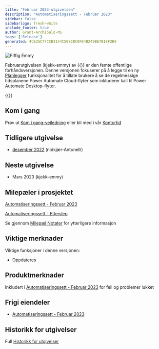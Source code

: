 ```yaml
---
title: "Februar 2023-utgivelsen"
description: "Automatiseringssett - Februar 2023"
sidebar: false
sidebarlogo: fresh-white
include_footer: true
author: Grant-Archibald-MS
tags: ['Release']
generated: 4CE35C77CCB1144C59EC8C0F04B249B6701EF2B9
---
```


![Fiffig Emmy](/images/nifty-emmy.png)

Februarutgivelsen (kjekk-emmy) av {{<product-name>}} er den femte offentlige forhåndsversjonen. Denne versjonen fokuserer på å legge til en ny [Planlegger](/nb/features/scheduler) funksjonalitet for å tillate brukere å se de regelmessige tidsplanene Power Automate Cloud-flyter som inkluderer kall til Power Automate Desktop-flyter.

{{<questions name="/content/nb/releases/february-2023.json" completed="Takk for at du gir tilbakemelding" showNavigationButtons="false" locale="nb">}}

## Kom i gang

Prøv ut [Kom i gang-veiledning](/nb/get-started) eller bli med i vår [Kontortid](/nb/office-hours)

## Tidligere utgivelse

- [desember 2022](/nb/releases/december-2022) (nidkjær-Antonelli)

## Neste utgivelse

- Mars 2023 (kjekk-emmy)

## Milepæler i prosjektet

[Automatiseringssett - Februar 2023](https://github.com/orgs/microsoft/projects/486/views/9)

[Automatiseringssett - Etterslep](https://github.com/orgs/microsoft/projects/486/views/1)

Se gjennom [Milepæl Notater](/nb/releases/milestones) for ytterligere informasjon

## Viktige merknader

Viktige funksjoner i denne versjonen:

- Oppdateres

## Produktmerknader

Inkludert i [Automatiseringssett - Februar 2023](https://github.com/microsoft/powercat-automation-kit/releases/tag/AutomationKit-February2023) for feil og problemer lukket

## Frigi eiendeler

- [Automatiseringssett - Februar 2023](https://github.com/microsoft/powercat-automation-kit/releases/tag/AutomationKit-February2023)

## Historikk for utgivelser

Full [Historikk for utgivelser](/nb/releases)

